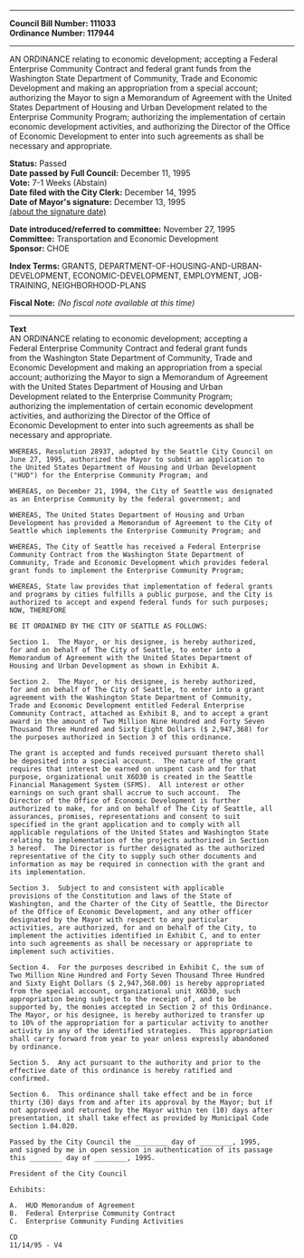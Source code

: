 * * * * *  
  
**Council Bill Number: [](#h0)[](#h2)111033**   
**Ordinance Number: 117944**  
  
* * * * *  
  
AN ORDINANCE relating to economic development; accepting a Federal Enterprise Community Contract and federal grant funds from the Washington State Department of Community, Trade and Economic Development and making an appropriation from a special account; authorizing the Mayor to sign a Memorandum of Agreement with the United States Department of Housing and Urban Development related to the Enterprise Community Program; authorizing the implementation of certain economic development activities, and authorizing the Director of the Office of Economic Development to enter into such agreements as shall be necessary and appropriate.  
  
**Status:** Passed   
**Date passed by Full Council:** December 11, 1995   
**Vote:** 7-1 Weeks (Abstain)   
**Date filed with the City Clerk:** December 14, 1995   
**Date of Mayor's signature:** December 13, 1995   
[(about the signature date)](/~public/approvaldate.htm)   
  
  
**Date introduced/referred to committee:** November 27, 1995   
**Committee:** Transportation and Economic Development   
**Sponsor:** CHOE   
  
**Index Terms:** GRANTS, DEPARTMENT-OF-HOUSING-AND-URBAN-DEVELOPMENT, ECONOMIC-DEVELOPMENT, EMPLOYMENT, JOB-TRAINING, NEIGHBORHOOD-PLANS  
  
**Fiscal Note:** *(No fiscal note available at this time)*  
  
* * * * *  
  
**Text**  
    AN ORDINANCE relating to economic development; accepting a  
    Federal Enterprise Community Contract and federal grant funds  
    from the Washington State Department of Community, Trade and  
    Economic Development and making an appropriation from a special  
    account; authorizing the Mayor to sign a Memorandum of Agreement  
    with the United States Department of Housing and Urban  
    Development related to the Enterprise Community Program;  
    authorizing the implementation of certain economic development  
    activities, and authorizing the Director of the Office of  
    Economic Development to enter into such agreements as shall be  
    necessary and appropriate.  
  
    WHEREAS, Resolution 28937, adopted by the Seattle City Council on  
    June 27, 1995, authorized the Mayor to submit an application to  
    the United States Department of Housing and Urban Development  
    ("HUD") for the Enterprise Community Program; and  
  
    WHEREAS, on December 21, 1994, the City of Seattle was designated  
    as an Enterprise Community by the federal government; and  
  
    WHEREAS, The United States Department of Housing and Urban  
    Development has provided a Memorandum of Agreement to the City of  
    Seattle which implements the Enterprise Community Program; and  
  
    WHEREAS, The City of Seattle has received a Federal Enterprise  
    Community Contract from the Washington State Department of  
    Community, Trade and Economic Development which provides federal  
    grant funds to implement the Enterprise Community Program;  
  
    WHEREAS, State law provides that implementation of federal grants  
    and programs by cities fulfills a public purpose, and the City is  
    authorized to accept and expend federal funds for such purposes;  
    NOW, THEREFORE  
  
    BE IT ORDAINED BY THE CITY OF SEATTLE AS FOLLOWS:  
  
    Section 1.  The Mayor, or his designee, is hereby authorized,  
    for and on behalf of The City of Seattle, to enter into a  
    Memorandum of Agreement with the United States Department of  
    Housing and Urban Development as shown in Exhibit A.  
  
    Section 2.  The Mayor, or his designee, is hereby authorized,  
    for and on behalf of The City of Seattle, to enter into a grant  
    agreement with the Washington State Department of Community,  
    Trade and Economic Development entitled Federal Enterprise  
    Community Contract, attached as Exhibit B, and to accept a grant  
    award in the amount of Two Million Nine Hundred and Forty Seven  
    Thousand Three Hundred and Sixty Eight Dollars ($ 2,947,368) for  
    the purposes authorized in Section 3 of this ordinance.  
  
    The grant is accepted and funds received pursuant thereto shall  
    be deposited into a special account.  The nature of the grant  
    requires that interest be earned on unspent cash and for that  
    purpose, organizational unit X6D30 is created in the Seattle  
    Financial Management System (SFMS).  All interest or other  
    earnings on such grant shall accrue to such account.  The  
    Director of the Office of Economic Development is further  
    authorized to make, for and on behalf of The City of Seattle, all  
    assurances, promises, representations and consent to suit  
    specified in the grant application and to comply with all  
    applicable regulations of the United States and Washington State  
    relating to implementation of the projects authorized in Section  
    3 hereof.  The Director is further designated as the authorized  
    representative of the City to supply such other documents and  
    information as may be required in connection with the grant and  
    its implementation.  
  
    Section 3.  Subject to and consistent with applicable  
    provisions of the Constitution and laws of the State of  
    Washington, and the Charter of the City of Seattle, the Director  
    of the Office of Economic Development, and any other officer  
    designated by the Mayor with respect to any particular  
    activities, are authorized, for and on behalf of the City, to  
    implement the activities identified in Exhibit C, and to enter  
    into such agreements as shall be necessary or appropriate to  
    implement such activities.  
  
    Section 4.  For the purposes described in Exhibit C, the sum of  
    Two Million Nine Hundred and Forty Seven Thousand Three Hundred  
    and Sixty Eight Dollars ($ 2,947,368.00) is hereby appropriated  
    from the special account, organizational unit X6D30, such  
    appropriation being subject to the receipt of, and to be  
    supported by, the monies accepted in Section 2 of this Ordinance.  
    The Mayor, or his designee, is hereby authorized to transfer up  
    to 10% of the appropriation for a particular activity to another  
    activity in any of the identified strategies.  This appropriation  
    shall carry forward from year to year unless expressly abandoned  
    by ordinance.  
  
    Section 5.  Any act pursuant to the authority and prior to the  
    effective date of this ordinance is hereby ratified and  
    confirmed.  
  
    Section 6.  This ordinance shall take effect and be in force  
    thirty (30) days from and after its approval by the Mayor; but if  
    not approved and returned by the Mayor within ten (10) days after  
    presentation, it shall take effect as provided by Municipal Code  
    Section 1.04.020.  
  
    Passed by the City Council the ________ day of ________, 1995,  
    and signed by me in open session in authentication of its passage  
    this ________ day of ________, 1995.  
  
    President of the City Council  
  
    Exhibits:  
  
    A.  HUD Memorandum of Agreement  
    B.  Federal Enterprise Community Contract  
    C.  Enterprise Community Funding Activities  
  
    CD  
    11/14/95 - V4  
